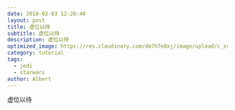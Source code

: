 ```yaml
---
date: 2018-02-03 12:26:40
layout: post
title: 虚位以待
subtitle: 虚位以待
description: 虚位以待
optimized_image: https://res.cloudinary.com/dm7h7e8xj/image/upload/c_scale,w_380/v1559821648/theme8_knvabs.jpg
category: tutorial
tags:
  - jedi
  - starwars
author: Albert
---
```


虚位以待









